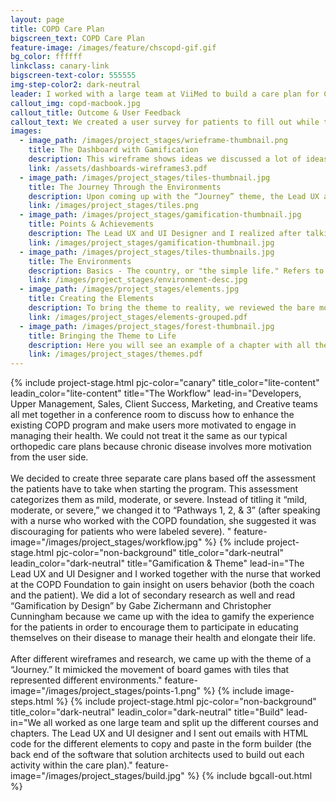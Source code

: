 ```yaml
---
layout: page
title: COPD Care Plan
bigscreen_text: COPD Care Plan
feature-image: /images/feature/chscopd-gif.gif
bg_color: ffffff
linkclass: canary-link
bigscreen-text-color: 555555
img-step-color2: dark-neutral
leader: I worked with a large team at ViiMed to build a care plan for COPD patients that involved a virtual journey and some gamification.
callout_img: copd-macbook.jpg
callout_title: Outcome & User Feedback
callout_text: We created a user survey for patients to fill out while they were completing their program. We asked them all sorts of questions regarding the design, navigation, workflow, and gamification. Most said they really enjoyed the theme and gamification aspect, but that they did not see it as a motivating factor for them. We came to the conclusion that perhaps there was no correlation to motivation  because patients could not do anything with their points (e.g., purchase items in a trophy room). <br /><br />The COPD care plan was up and running. The theme elements and ideas that the Lead UX and UI designer and I developed became a large turning point for how we approached all other care plans. The elements we build were so often reused for other care plans, that we eventually built widgets out of them for solution architects to use instead of copying and pasting HTML code.
images:
  - image_path: /images/project_stages/wrieframe-thumbnail.png
    title: The Dashboard with Gamification
    description: This wireframe shows ideas we discussed a lot of ideas that involved leaderboards and integrating our platform with the COPD Foundation’s social media site, 360social. We also discussed trophy rooms where patients can use their points to “purchase” things that were appealing and helpful to them (bluetooth inhalers, pulse oximeters etc. that connected with our software).
    link: /assets/dashboards-wireframes3.pdf
  - image_path: /images/project_stages/tiles-thumbnail.jpg
    title: The Journey Through the Environments
    description: Upon coming up with the “Journey” theme, the Lead UX and UI Designer drew up a prototype portraying the board game tiles representing each environment. Prior to moving forward with the theme, we met with the marketing team at the COPD Foundation to present it to them. They loved it, and discussed ways to align the branding with the theme (you will see this later on).
    link: /images/project_stages/tiles.png
  - image_path: /images/project_stages/gamification-thumbnail.jpg
    title: Points & Achievements
    description: The Lead UX and UI Designer and I realized after talking with development (he was also a front-end developer on the team), that all the major ideas we had were not possible to include on the roadmap for phase 1 of the program’s build. So we chose to include points and achievements for the first phase, so we could build upon it in the future.
    link: /images/project_stages/gamification-thumbnail.jpg
  - image_path: /images/project_stages/tiles-thumbnails.jpg
    title: The Environments
    description: Basics - The country, or "the simple life." Refers to the beginning stages and baseline knowledge for all courses. More Knowledge - The forest, or "further into the woods." Refers to activities with "deeper" knowledge and detailed information. Challenge The Mountain, or "an uphill climb." Refers to the activities that require you to test or challenge yourself. Looking Back - The sky, or "from above." Refers to an overview of your completed activities and what you've gained from them. Bonus - The river, or "side quests." Refers to bonus activities or elective courses you can complete to further your journey.
    link: /images/project_stages/environment-desc.jpg
  - image_path: /images/project_stages/elements.jpg
    title: Creating the Elements
    description: To bring the theme to reality, we reviewed the bare modules with their chapters to search for common patterns. Based off the common patterns, we designed elements for the repeating patterns  and assigned an environment to each chapter. We used photoshop to draw/create the different objects that emphasized the theme with COPD’s pinwheel logo. We chose color palettes for each environment and feature images to include to convey the specific environment.
    link: /images/project_stages/elements-grouped.pdf
  - image_path: /images/project_stages/forest-thumbnail.jpg
    title: Bringing the Theme to Life
    description: Here you will see an example of a chapter with all the elements for the forest environment.  The color scheme, the chat bubbles, the download button with the object. If you click view, you can see more examples of the different chapters with their respective environment.
    link: /images/project_stages/themes.pdf
---
```

{% include project-stage.html pjc-color="canary" title_color="lite-content" leadin_color="lite-content" title="The Workflow" lead-in="Developers, Upper Management, Sales, Client Success, Marketing, and Creative teams all met together in a conference room to discuss how to enhance the existing COPD program and make users more motivated to engage in managing their health. We could not treat it the same as our typical orthopedic care plans because chronic disease involves more motivation from the user side. <br /><br />
We decided to create three separate care plans based off the assessment the patients have to take when starting the program. This assessment categorizes them as mild, moderate, or severe. Instead of titling it “mild, moderate, or severe,” we changed it to “Pathways 1, 2, & 3” (after speaking with a nurse who worked with the COPD foundation, she suggested it was discouraging for patients who were labeled severe). " feature-image="/images/project_stages/workflow.jpg" %}
{% include project-stage.html pjc-color="non-background" title_color="dark-neutral" leadin_color="dark-neutral" title="Gamification & Theme" lead-in="The Lead UX and UI Designer and I worked together with the nurse that worked at the COPD Foundation to gain insight on users behavior (both the coach and the patient). We did a lot of secondary research as well and read “Gamification by Design” by Gabe Zichermann and Christopher Cunningham because we came up with the idea to gamify the experience for the patients in order to encourage them to participate in educating themselves on their disease to manage their health and elongate their life. <br /><br />After different wireframes and research, we came up with the theme of a “Journey.” It mimicked the movement of board games with tiles that represented different environments." feature-image="/images/project_stages/points-1.png" %}
{% include image-steps.html %}
{% include project-stage.html pjc-color="non-background" title_color="dark-neutral" leadin_color="dark-neutral" title="Build" lead-in="We all worked as one large team and split up the different courses and chapters. The Lead UX and UI designer and I sent out emails with HTML code for the different elements to copy and paste in the form builder (the back end of the software that solution architects used to build out each activity within the care plan)." feature-image="/images/project_stages/build.jpg" %}
{% include bgcall-out.html %}
